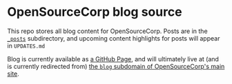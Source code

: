 # OpenSourceCorp blog source

This repo stores all blog content for OpenSourceCorp. Posts are in the
[`_posts`](./_posts) subdirectory, and upcoming content highlights for posts
will appear in `UPDATES.md`

Blog is currently available as [a GitHub
Page](https://opensourcecorp.github.io), and will ultimately live at (and is
currently redirected from) [the `blog` subdomain of OpenSourceCorp's main
site](https://blog.opensourcecorp.org).
